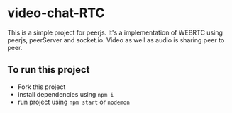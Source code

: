 # video-chat-RTC
This is a simple project for peerjs. It's a implementation of WEBRTC using peerjs, peerServer and socket.io. Video as well as audio is sharing peer to peer.

## To run this project
* Fork this project
* install dependencies using ```npm i```
* run project using ```npm start``` or ```nodemon```
